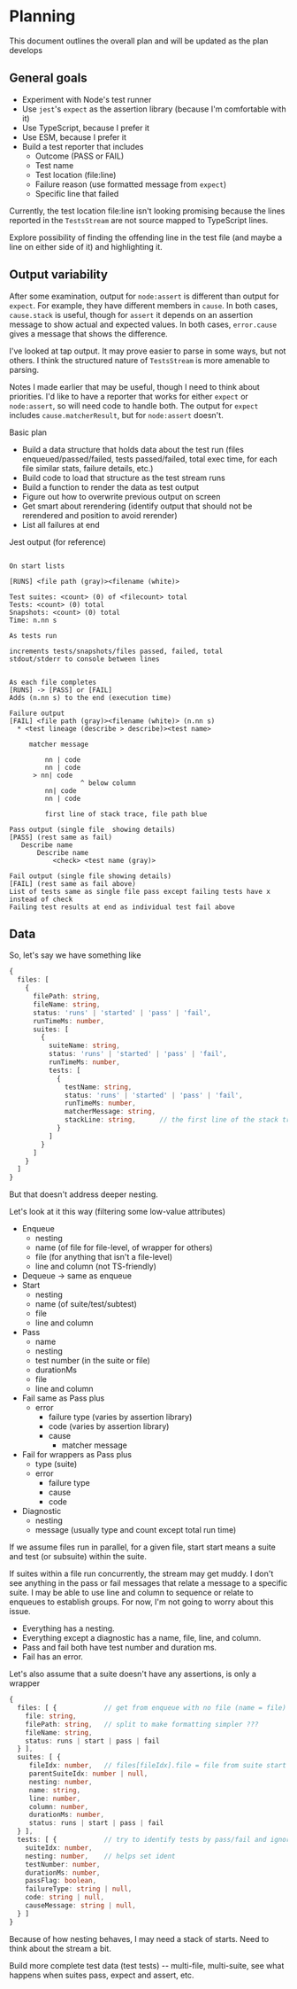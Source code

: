 # Planning

This document outlines the overall plan and will be updated as the plan develops

## General goals

- Experiment with Node's test runner
- Use `jest`'s `expect` as the assertion library (because I'm comfortable with it)
- Use TypeScript, because I prefer it
- Use ESM, because I prefer it
- Build a test reporter that includes
  - Outcome (PASS or FAIL)
  - Test name
  - Test location (file:line)
  - Failure reason (use formatted message from `expect`)
  - Specific line that failed

Currently, the test location file:line isn't looking promising because the lines reported in the `TestsStream` are not source mapped to TypeScript lines.

Explore possibility of finding the offending line in the test file (and maybe a line on either side of it) and highlighting it.

## Output variability

After some examination, output for `node:assert` is different than output for `expect`. For example, they have different members in `cause`. In both cases, `cause.stack` is useful, though for `assert` it depends on an assertion message to show actual and expected values. In both cases, `error.cause` gives a message that shows the difference.

I've looked at tap output. It may prove easier to parse in some ways, but not others. I think the structured nature of `TestsStream` is more amenable to parsing.

Notes I made earlier that may be useful, though I need to think about priorities. I'd like to have a reporter that works for either `expect` or `node:assert`, so will need code to handle both. The output for `expect` includes `cause.matcherResult`, but for `node:assert` doesn't.

Basic plan

- Build a data structure that holds data about the test run (files enqueued/passed/failed, tests passed/failed, total exec time, for each file similar stats, failure details, etc.)
- Build code to load that structure as the test stream runs
- Build a function to render the data as test output
- Figure out how to overwrite previous output on screen
- Get smart about rerendering (identify output that should not be rerendered and position to avoid rerender)
- List all failures at end

Jest output (for reference)
```

On start lists

[RUNS] <file path (gray)><filename (white)>

Test suites: <count> (0) of <filecount> total
Tests: <count> (0) total
Snapshots: <count> (0) total
Time: n.nn s

As tests run

increments tests/snapshots/files passed, failed, total
stdout/stderr to console between lines


As each file completes
[RUNS] -> [PASS] or [FAIL]
Adds (n.nn s) to the end (execution time)

Failure output
[FAIL] <file path (gray)><filename (white)> (n.nn s)
  * <test lineage (describe > describe)><test name>

     matcher message

         nn | code
         nn | code
      > nn| code
                  ^ below column
         nn| code
         nn | code

         first line of stack trace, file path blue

Pass output (single file  showing details)
[PASS] (rest same as fail)
   Describe name
       Describe name
           <check> <test name (gray)>

Fail output (single file showing details)
[FAIL] (rest same as fail above)
List of tests same as single file pass except failing tests have x instead of check
Failing test results at end as individual test fail above
```

## Data

So, let's say we have something like

```typescript
{
  files: [
    {
      filePath: string,
      fileName: string,
      status: 'runs' | 'started' | 'pass' | 'fail',
      runTimeMs: number,
      suites: [
        {
          suiteName: string,
          status: 'runs' | 'started' | 'pass' | 'fail',
          runTimeMs: number,
          tests: [
            {
              testName: string,
              status: 'runs' | 'started' | 'pass' | 'fail',
              runTimeMs: number,
              matcherMessage: string,
              stackLine: string,      // the first line of the stack trace,
            }
          ]
        }
      ]
    }
  ]
}
```

But that doesn't address deeper nesting.

Let's look at it this way (filtering some low-value attributes)

- Enqueue
  - nesting
  - name (of file for file-level, of wrapper for others)
  - file (for anything that isn't a file-level)
  - line and column (not TS-friendly)
- Dequeue -> same as enqueue
- Start
  - nesting
  - name (of suite/test/subtest)
  - file
  - line and column
- Pass
  - name
  - nesting
  - test number (in the suite or file)
  - durationMs
  - file
  - line and column
- Fail same as Pass plus
  - error
    - failure type (varies by assertion library)
    - code (varies by assertion library)
    - cause
      - matcher message
- Fail for wrappers as Pass plus
  - type (suite)
  - error
    - failure type
    - cause
    - code
- Diagnostic
  - nesting
  - message (usually type and count except total run time)

If we assume files run in parallel, for a given file, start start means a suite and test (or subsuite) within the suite.

If suites within a file run concurrently, the stream may get muddy. I don't see anything in the pass or fail messages that relate a message to a specific suite. I may be able to use line and column to sequence or relate to enqueues to establish groups. For now, I'm not going to worry about this issue.

- Everything has a nesting.
- Everything except a diagnostic has a name, file, line, and column.
- Pass and fail both have test number and duration ms.
- Fail has an error.

Let's also assume that a suite doesn't have any assertions, is only a wrapper

```typescript
{
  files: [ {            // get from enqueue with no file (name = file)
    file: string,
    filePath: string,   // split to make formatting simpler ???
    fileName: string, 
    status: runs | start | pass | fail 
  } ],
  suites: [ {
     fileIdx: number,   // files[fileIdx].file = file from suite start
     parentSuiteIdx: number | null, 
     nesting: number,
     name: string,
     line: number,
     column: number,
     durationMs: number,
     status: runs | start | pass | fail 
  } ],
  tests: [ {            // try to identify tests by pass/fail and ignore start b/c names may not be unique
    suiteIdx: number,
    nesting: number,    // helps set ident
    testNumber: number, 
    durationMs: number,
    passFlag: boolean,
    failureType: string | null,
    code: string | null,
    causeMessage: string | null,
  } ]
}
```

Because of how nesting behaves, I may need a stack of starts. Need to think about the stream a bit.

Build more complete test data (test tests) -- multi-file, multi-suite, see what happens when suites pass, expect and assert, etc.


